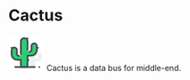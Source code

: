 # Cactus
<img src="https://raw.githubusercontent.com/clawit/Cactus/master/cactus-icon64.png" width="64">
Cactus is a data bus for middle-end.
